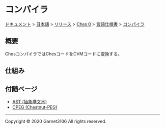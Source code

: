 # コンパイラ

[ドキュメント](../../../../../index.md) > [日本語](../../../../index.md) > [リリース](../../../index.md) > [Ches 0](../../index.md) > [言語仕様書](../index.md) > [コンパイラ](./index.md)

## 概要

ChesコンパイラではChesコードをCVMコードに変換する。

## 仕組み

## 付随ページ

- [AST (抽象構文木)](./ast/index.md)
- [CPEG (Chestnut-PEG)](./ast/index.md)

---

Copyright © 2020 Garnet3106 All rights reserved.
